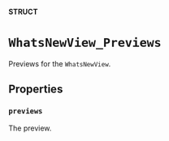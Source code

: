 **STRUCT**

# `WhatsNewView_Previews`

Previews for the ``WhatsNewView``.

## Properties
### `previews`

The preview.
